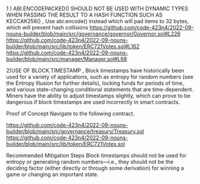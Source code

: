  1 ) ABI.ENCODEPACKED() SHOULD NOT BE USED WITH DYNAMIC TYPES WHEN PASSING THE RESULT TO A HASH FUNCTION SUCH AS KECCAK256() ,
Use abi.encode() instead which will pad items to 32 bytes, which will prevent hash collisions
https://github.com/code-423n4/2022-09-nouns-builder/blob/main/src/governance/governor/Governor.sol#L226
https://github.com/code-423n4/2022-09-nouns-builder/blob/main/src/lib/token/ERC721Votes.sol#L162
https://github.com/code-423n4/2022-09-nouns-builder/blob/main/src/manager/Manager.sol#L68

2)USE OF BLOCK.TIMESTAMP  , Block timestamps have historically been used for a variety of applications, such as entropy for random numbers (see the Entropy Illusion for further details), locking funds for periods of time, and various state-changing conditional statements that are time-dependent. Miners have the ability to adjust timestamps slightly, which can prove to be dangerous if block timestamps are used incorrectly in smart contracts.

Proof of Concept
Navigate to the following contract.

https://github.com/code-423n4/2022-09-nouns-builder/blob/main/src/governance/treasury/Treasury.sol
https://github.com/code-423n4/2022-09-nouns-builder/blob/main/src/lib/token/ERC721Votes.sol



Recommended Mitigation Steps
Block timestamps should not be used for entropy or generating random numbers—i.e., they should not be the deciding factor (either directly or through some derivation) for winning a game or changing an important state.